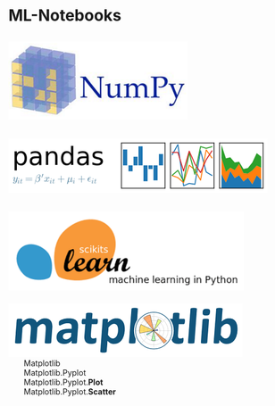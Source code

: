 # ML-Notebooks  
[![Image Alt Text](images/NumPy.png)](numpy)  
-------------------------------------------------------------------------------------------  
[![Image Alt Text](images/Pandas.png)](pandas)  
-------------------------------------------------------------------------------------------  
[![Image Alt Text](images/scikit-learn.png)](scikit-learn)  
-------------------------------------------------------------------------------------------  
[![Image Alt Text](images/Matplotlib.png)](matplotlib)  
&nbsp;&nbsp;&nbsp;&nbsp;&nbsp;&nbsp;&nbsp;Matplotlib  
&nbsp;&nbsp;&nbsp;&nbsp;&nbsp;&nbsp;&nbsp;Matplotlib.Pyplot  
&nbsp;&nbsp;&nbsp;&nbsp;&nbsp;&nbsp;&nbsp;Matplotlib.Pyplot.<b>Plot</b>  
&nbsp;&nbsp;&nbsp;&nbsp;&nbsp;&nbsp;&nbsp;Matplotlib.Pyplot.<b>Scatter</b>  
